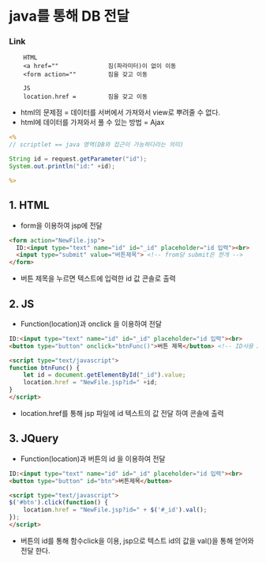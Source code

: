 # java를 통해 DB 전달 

### Link
```	
	HTML 
	<a href=""		        짐(파라미터)이 없이 이동
	<form action=""			짐을 갖고 이동
	
	JS
	location.href = 		짐을 갖고 이동
```
- html의 문제점 = 데이터를 서버에서 가져와서 view로 뿌려줄 수 없다.
- html에 데이터를 가져와서 풀 수 있는 방법 = Ajax

```jsp
<%
// scriptlet == java 영역(DB와 접근이 가능하다라는 의미)

String id = request.getParameter("id");
System.out.println("id:" +id);

%>
```

## 1. HTML
- form을 이용하여 jsp에 전달
```html
<form action="NewFile.jsp">
  ID:<input type="text" name="id" id="_id" placeholder="id 입력"><br>
  <input type="submit" value="버튼제목"> <!-- from당 submit은 한개 -->
</form>
```
- 버튼 제목을 누르면 텍스트에 입력한 id 값 콘솔로 출력

## 2. JS
- Function(location)과 onclick 을 이용하여 전달
```html
ID:<input type="text" name="id" id="_id" placeholder="id 입력"><br>
<button type="button" onclick="btnFunc()">버튼 제목</button> <!-- ID사용 X / function 사용 -->

<script type="text/javascript">
function btnFunc() {
	let id = document.getElementById("_id").value;
	location.href = "NewFile.jsp?id=" +id;
}
</script>
```
- location.href를 통해 jsp 파일에 id 텍스트의 값 전달 하여 콘솔에 출력

## 3. JQuery
- Function(location)과 버튼의 id 을 이용하여 전달
```html
ID:<input type="text" name="id" id="_id" placeholder="id 입력"><br>
<button type="button" id="btn">버튼제목</button>

<script type="text/javascript">
$('#btn').click(function() {
	location.href = "NewFile.jsp?id=" + $('#_id').val();
});
</script>
```
- 버튼의 id를 통해 함수click을 이용, jsp으로 텍스트 id의 값을 val()을 통해 얻어와 전달 한다.



